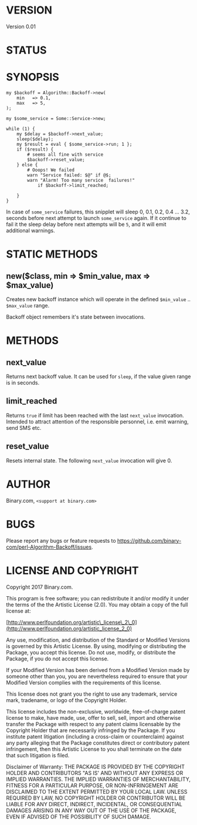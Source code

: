 # VERSION

Version 0.01

# STATUS

# SYNOPSIS

    my $backoff = Algorithm::Backoff->new(
        min   => 0.1,
        max   => 5,
    );

    my $some_service = Some::Service->new;

    while (1) {
        my $delay = $backoff->next_value;
        sleep($delay);
        my $result = eval { $some_service->run; 1 };
        if ($result) {
            # seems all fine with service
            $backoff->reset_value;
        } else {
            # Ooops! We failed
            warn "Service failed: $@" if @$;
            warn "Alarm! Too many service  failures!"
                if $backoff->limit_reached;

        }
    }

In case of `some_service` failures, this snipplet will sleep
0, 0.1, 0.2, 0.4 ... 3.2, seconds before next attempt to launch
`some_service` again. If it continue to fail it the sleep delay
before next attempts will be `5`, and it will emit additional
warnings.

# STATIC METHODS

## new($class, min => $min\_value, max => $max\_value)

Creates new backoff instance which will operate in
the defined `$min_value` .. `$max_value` range.

Backoff object remembers it's state between invocations.

# METHODS

## next\_value

Returns next backoff value. It can be used for `sleep`, if the value
given range is in seconds.

## limit\_reached

Returns `true` if limit has been reached with the last `next_value`
invocation. Intended to attract attention of the responsible personnel,
i.e. emit warning, send SMS etc.

## reset\_value

Resets internal state. The following `next_value` invocation will
give 0.

# AUTHOR

Binary.com, `<support at binary.com>`

# BUGS

Please report any bugs or feature requests to https://github.com/binary-com/perl-Algorithm-Backoff/issues.

# LICENSE AND COPYRIGHT

Copyright 2017 Binary.com.

This program is free software; you can redistribute it and/or modify it
under the terms of the the Artistic License (2.0). You may obtain a
copy of the full license at:

[http://www.perlfoundation.org/artistic\_license\_2\_0](http://www.perlfoundation.org/artistic_license_2_0)

Any use, modification, and distribution of the Standard or Modified
Versions is governed by this Artistic License. By using, modifying or
distributing the Package, you accept this license. Do not use, modify,
or distribute the Package, if you do not accept this license.

If your Modified Version has been derived from a Modified Version made
by someone other than you, you are nevertheless required to ensure that
your Modified Version complies with the requirements of this license.

This license does not grant you the right to use any trademark, service
mark, tradename, or logo of the Copyright Holder.

This license includes the non-exclusive, worldwide, free-of-charge
patent license to make, have made, use, offer to sell, sell, import and
otherwise transfer the Package with respect to any patent claims
licensable by the Copyright Holder that are necessarily infringed by the
Package. If you institute patent litigation (including a cross-claim or
counterclaim) against any party alleging that the Package constitutes
direct or contributory patent infringement, then this Artistic License
to you shall terminate on the date that such litigation is filed.

Disclaimer of Warranty: THE PACKAGE IS PROVIDED BY THE COPYRIGHT HOLDER
AND CONTRIBUTORS "AS IS' AND WITHOUT ANY EXPRESS OR IMPLIED WARRANTIES.
THE IMPLIED WARRANTIES OF MERCHANTABILITY, FITNESS FOR A PARTICULAR
PURPOSE, OR NON-INFRINGEMENT ARE DISCLAIMED TO THE EXTENT PERMITTED BY
YOUR LOCAL LAW. UNLESS REQUIRED BY LAW, NO COPYRIGHT HOLDER OR
CONTRIBUTOR WILL BE LIABLE FOR ANY DIRECT, INDIRECT, INCIDENTAL, OR
CONSEQUENTIAL DAMAGES ARISING IN ANY WAY OUT OF THE USE OF THE PACKAGE,
EVEN IF ADVISED OF THE POSSIBILITY OF SUCH DAMAGE.

